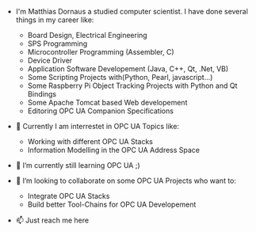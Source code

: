 

- I'm Matthias Dornaus a studied computer scientist. I have done several things in my career like:
  - Board Design, Electrical Engineering
  - SPS Programming
  - Microcontroller Programming (Assembler, C)
  - Device Driver
  - Application Software Developement (Java, C++, Qt, .Net, VB)
  - Some Scripting Projects with(Python, Pearl, javascript...)
  - Some Raspberry Pi Object Tracking Projects with Python and Qt Bindings
  - Some Apache Tomcat based Web developement
  - Editoring OPC UA Companion Specifications

- 👀 Currently I am interrestet in OPC UA Topics like:
  - Working with different OPC UA Stacks
  - Information Modelling in the OPC UA Address Space

- 🌱 I’m currently still learning OPC UA ;)
- 💞️ I’m looking to collaborate on some OPC UA Projects who want to:
  - Integrate OPC UA Stacks
  - Build better Tool-Chains for OPC UA Developement
- 📫 Just reach me here

<!---
mdornaus/mdornaus is a ✨ special ✨ repository because its `README.md` (this file) appears on your GitHub profile.
You can click the Preview link to take a look at your changes.
--->

